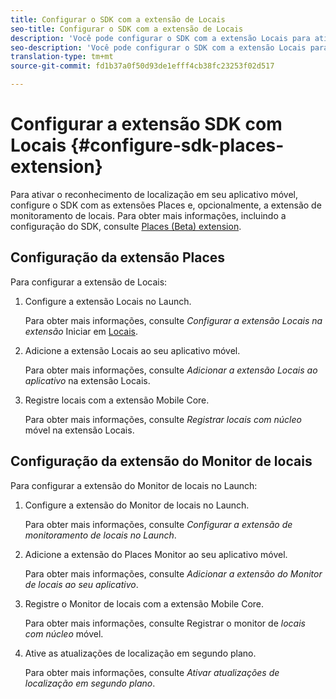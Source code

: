 ```yaml
---
title: Configurar o SDK com a extensão de Locais
seo-title: Configurar o SDK com a extensão de Locais
description: 'Você pode configurar o SDK com a extensão Locais para ativar o reconhecimento de localização no aplicativo móvel. '
seo-description: 'Você pode configurar o SDK com a extensão Locais para ativar o reconhecimento de localização no aplicativo móvel. '
translation-type: tm+mt
source-git-commit: fd1b37a0f50d93de1efff4cb38fc23253f02d517

---
```



# Configurar a extensão SDK com Locais {#configure-sdk-places-extension}

Para ativar o reconhecimento de localização em seu aplicativo móvel, configure o SDK com as extensões Places e, opcionalmente, a extensão de monitoramento de locais. Para obter mais informações, incluindo a configuração do SDK, consulte [Places (Beta) extension](/help/configure-place-in-the-sdk/places-extension/places-extension.md).

## Configuração da extensão Places

Para configurar a extensão de Locais:

1. Configure a extensão Locais no Launch.

   Para obter mais informações, consulte *Configurar a extensão Locais na extensão* Iniciar em [Locais](/help/places-ext-aep-sdks/places-extension/places-extension.md).

1. Adicione a extensão Locais ao seu aplicativo móvel.

   Para obter mais informações, consulte *Adicionar a extensão Locais ao aplicativo* na extensão [](/help/places-ext-aep-sdks/places-extension/places-extension.md)Locais.

1. Registre locais com a extensão Mobile Core.

   Para obter mais informações, consulte *Registrar locais com núcleo* móvel na extensão [](/help/places-ext-aep-sdks/places-extension/places-extension.md)Locais.

## Configuração da extensão do Monitor de locais

Para configurar a extensão do Monitor de locais no Launch:

1. Configure a extensão do Monitor de locais no Launch.

   Para obter mais informações, consulte *Configurar a extensão de monitoramento de locais no Launch*.

2. Adicione a extensão do Places Monitor ao seu aplicativo móvel.

   Para obter mais informações, consulte *Adicionar a extensão do Monitor de locais ao seu aplicativo*.

3. Registre o Monitor de locais com a extensão Mobile Core.

   Para obter mais informações, consulte Registrar o monitor de *locais com núcleo* móvel.

4. Ative as atualizações de localização em segundo plano.

   Para obter mais informações, consulte *Ativar atualizações de localização em segundo plano*.
